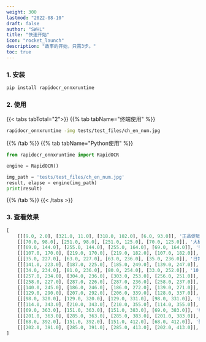 ```yaml
---
weight: 300
lastmod: "2022-08-10"
draft: false
author: "SWHL"
title: "快速开始"
icon: "rocket_launch"
description: "故事的开始，只需3步。"
toc: true
---
```


### 1. 安装
```bash {linenos=table}
pip install rapidocr_onnxruntime
```

### 2. 使用
{{< tabs tabTotal="2">}}
{{% tab tabName="终端使用" %}}

```bash {linenos=table}
rapidocr_onnxruntime -img tests/test_files/ch_en_num.jpg
```

{{% /tab %}}
{{% tab tabName="Python使用" %}}

```python {linenos=table}
from rapidocr_onnxruntime import RapidOCR

engine = RapidOCR()

img_path = 'tests/test_files/ch_en_num.jpg'
result, elapse = engine(img_path)
print(result)
```
{{% /tab %}}
{{< /tabs >}}


### 3. 查看效果
```python {linenos=table}
[
    [[[9.0, 2.0], [321.0, 11.0], [318.0, 102.0], [6.0, 93.0]], '正品促销', '0.7986101984977723'],
    [[[70.0, 98.0], [251.0, 98.0], [251.0, 125.0], [70.0, 125.0]], '大桶装更划算', '0.7368737288883754'],
    [[[69.0, 144.0], [255.0, 144.0], [255.0, 164.0], [69.0, 164.0]], '强力去污符合国标', '0.8172478278477987'],
    [[[107.0, 170.0], [219.0, 170.0], [219.0, 182.0], [107.0, 182.0]], '-40深度防冻不结冰', '0.8655969283797524'],
    [[[35.0, 227.0], [63.0, 227.0], [63.0, 236.0], [35.0, 236.0]], '日常价?', '0.6502826035022735'],
    [[[141.0, 223.0], [187.0, 225.0], [185.0, 249.0], [139.0, 247.0]], '直击', '0.596031109491984'],
    [[[34.0, 234.0], [81.0, 236.0], [80.0, 254.0], [33.0, 252.0]], '10.0起', '0.8231529593467712'],
    [[[257.0, 234.0], [304.0, 236.0], [303.0, 253.0], [256.0, 251.0]], '10.0起', '0.8304102122783661'],
    [[[258.0, 227.0], [287.0, 226.0], [287.0, 236.0], [258.0, 237.0]], '日常价?', '0.5725070595741272'],
    [[[140.0, 245.0], [186.0, 246.0], [186.0, 272.0], [139.0, 271.0]], '底价', '0.5142453710238138'],
    [[[129.0, 290.0], [207.0, 292.0], [206.0, 339.0], [128.0, 337.0]], '5.8', '0.6341951936483383'],
    [[[98.0, 320.0], [129.0, 320.0], [129.0, 331.0], [98.0, 331.0]], '券后价?', '0.6209247708320618'],
    [[[114.0, 343.0], [210.0, 343.0], [210.0, 355.0], [114.0, 355.0]], '惊喜福利不容错过', '0.8640043867958916'],
    [[[69.0, 363.0], [151.0, 363.0], [151.0, 383.0], [69.0, 383.0]], '极速发货', '0.7552512288093567'],
    [[[201.0, 363.0], [285.0, 363.0], [285.0, 383.0], [201.0, 383.0]], '冰点标准', '0.7194759607315063'],
    [[[68.0, 392.0], [151.0, 392.0], [151.0, 412.0], [68.0, 412.0]], '破损就赔', '0.7711991906166077'],
    [[[202.0, 391.0], [285.0, 391.0], [285.0, 413.0], [202.0, 413.0]], '假一赔十', '0.6546663284301758']
]
```


<script src="https://giscus.app/client.js"
        data-repo="RapidAI/RapidOCRDocs"
        data-repo-id="R_kgDOKS1JHQ"
        data-category="Q&A"
        data-category-id="DIC_kwDOKS1JHc4Ce5E0"
        data-mapping="pathname"
        data-strict="0"
        data-reactions-enabled="1"
        data-emit-metadata="0"
        data-input-position="top"
        data-theme="preferred_color_scheme"
        data-lang="zh-CN"
        crossorigin="anonymous"
        async>
</script>